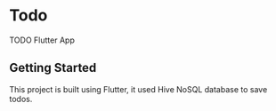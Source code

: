 # Todo

TODO Flutter App

## Getting Started

This project is built using Flutter, it used Hive NoSQL database to save todos.
